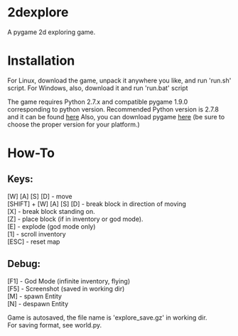 2dexplore
=========

A pygame 2d exploring game.

Installation
============

For Linux, download the game, unpack it anywhere you like, and run 'run.sh' script.
For Windows, also, download it and run 'run.bat' script

The game requires Python 2.7.x and compatible pygame 1.9.0 corresponding to python version.
Recommended Python version is 2.7.8 and it can be found [here](https://www.python.org/downloads/release/python-278/)
Also, you can download pygame [here](http://www.pygame.org/download.shtml) (be sure to choose the proper version for your platform.)

How-To
======

Keys:
-----

[W] [A] [S] [D] - move  
[SHIFT] + [W] [A] [S] [D] - break block in direction of moving  
[X] - break block standing on.  
[Z] - place block (if in inventory or god mode).  
[E] - explode (god mode only)  
[1] - scroll inventory  
[ESC] - reset map  

Debug:
------

[F1] - God Mode (infinite inventory, flying)  
[F5] - Screenshot (saved in working dir)  
[M] - spawn Entity  
[N] - despawn Entity  

Game is autosaved, the file name is 'explore_save.gz' in working dir.  
For saving format, see world.py.  
